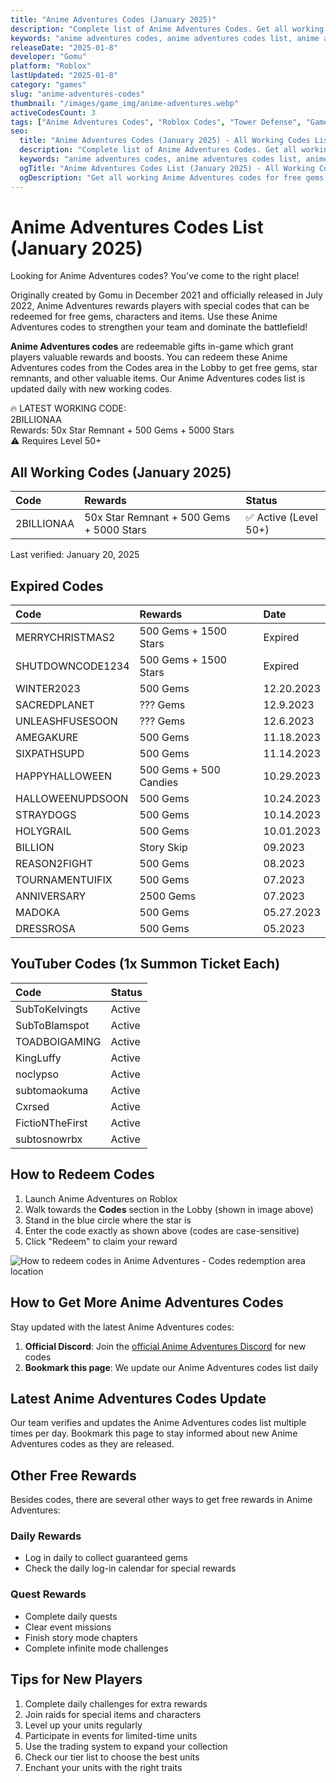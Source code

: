 ```yaml
---
title: "Anime Adventures Codes (January 2025)"
description: "Complete list of Anime Adventures Codes. Get all working Anime Adventures codes for free gems, characters, and rewards. Updated daily with new Anime Adventures codes and rewards!"
keywords: "anime adventures codes, anime adventures codes list, anime adventures working codes, anime adventures redeem codes, anime adventures all codes, roblox anime adventures codes, anime adventures codes 2025"
releaseDate: "2025-01-8"
developer: "Gomu"
platform: "Roblox"
lastUpdated: "2025-01-8"
category: "games"
slug: "anime-adventures-codes"
thumbnail: "/images/game_img/anime-adventures.webp"
activeCodesCount: 3
tags: ["Anime Adventures Codes", "Roblox Codes", "Tower Defense", "Game Codes"]
seo:
  title: "Anime Adventures Codes (January 2025) - All Working Codes List"
  description: "Complete list of Anime Adventures Codes. Get all working codes for free gems, characters, and rewards. Updated daily with new codes and rewards!"
  keywords: "anime adventures codes, anime adventures codes list, anime adventures working codes, anime adventures redeem codes, anime adventures all codes, roblox anime adventures codes, anime adventures codes 2025"
  ogTitle: "Anime Adventures Codes List (January 2025) - All Working Codes"
  ogDescription: "Get all working Anime Adventures codes for free gems, characters, and rewards. Updated daily!"
---
```


# Anime Adventures Codes List (January 2025)

Looking for Anime Adventures codes? You've come to the right place! 

Originally created by Gomu in December 2021 and officially released in July 2022, Anime Adventures rewards players with special codes that can be redeemed for free gems, characters and items. Use these Anime Adventures codes to strengthen your team and dominate the battlefield!

**Anime Adventures codes** are redeemable gifts in-game which grant players valuable rewards and boosts. You can redeem these Anime Adventures codes from the Codes area in the Lobby to get free gems, star remnants, and other valuable items. Our Anime Adventures codes list is updated daily with new working codes.

<div class="latest-code-box">
  <div class="latest-code-header">
    🔥 LATEST WORKING CODE:
  </div>
  <div class="latest-code">
    2BILLIONAA
  </div>
  <div class="latest-code-reward">
    Rewards: 50x Star Remnant + 500 Gems + 5000 Stars
  </div>
  <div class="latest-code-note">
    ⚠️ Requires Level 50+
  </div>
</div>

## All Working Codes (January 2025)

| Code | Rewards | Status |
|:-----|:--------|:-------|
| 2BILLIONAA | 50x Star Remnant + 500 Gems + 5000 Stars | ✅ Active (Level 50+) |

Last verified: January 20, 2025

## Expired Codes

| Code | Rewards | Date |
|:-----|:--------|:-----|
| MERRYCHRISTMAS2 | 500 Gems + 1500 Stars | Expired |
| SHUTDOWNCODE1234 | 500 Gems + 1500 Stars | Expired |
| WINTER2023 | 500 Gems | 12.20.2023 |
| SACREDPLANET | ??? Gems | 12.9.2023 |
| UNLEASHFUSESOON | ??? Gems | 12.6.2023 |
| AMEGAKURE | 500 Gems | 11.18.2023 |
| SIXPATHSUPD | 500 Gems | 11.14.2023 |
| HAPPYHALLOWEEN | 500 Gems + 500 Candies | 10.29.2023 |
| HALLOWEENUPDSOON | 500 Gems | 10.24.2023 |
| STRAYDOGS | 500 Gems | 10.14.2023 |
| HOLYGRAIL | 500 Gems | 10.01.2023 |
| BILLION | Story Skip | 09.2023 |
| REASON2FIGHT | 500 Gems | 08.2023 |
| TOURNAMENTUIFIX | 500 Gems | 07.2023 |
| ANNIVERSARY | 2500 Gems | 07.2023 |
| MADOKA | 500 Gems | 05.27.2023 |
| DRESSROSA | 500 Gems | 05.2023 |

## YouTuber Codes (1x Summon Ticket Each)

| Code | Status |
|:-----|:-------|
| SubToKelvingts | Active |
| SubToBlamspot | Active |
| TOADBOIGAMING | Active |
| KingLuffy | Active |
| noclypso | Active |
| subtomaokuma | Active |
| Cxrsed | Active |
| FictioNTheFirst | Active |
| subtosnowrbx | Active |

## How to Redeem Codes



<div class="steps-list">

1. Launch Anime Adventures on Roblox
2. Walk towards the **Codes** section in the Lobby (shown in image above)
3. Stand in the blue circle where the star is
4. Enter the code exactly as shown above (codes are case-sensitive)
5. Click "Redeem" to claim your reward
<div className="my-6">
  <Image
    src="/images/Anime-Adventures-codes-redeem-section.webp"
    alt="How to redeem codes in Anime Adventures - Codes redemption area location"
    width={800}
    height={450}
    className="rounded-lg shadow-lg"
  />
</div>
</div>

## How to Get More Anime Adventures Codes

Stay updated with the latest Anime Adventures codes:

1. **Official Discord**: Join the [official Anime Adventures Discord](https://discord.gg/animegames) for new codes
2. **Bookmark this page**: We update our Anime Adventures codes list daily

## Latest Anime Adventures Codes Update

Our team verifies and updates the Anime Adventures codes list multiple times per day. Bookmark this page to stay informed about new Anime Adventures codes as they are released.

## Other Free Rewards

Besides codes, there are several other ways to get free rewards in Anime Adventures:

### Daily Rewards
- Log in daily to collect guaranteed gems
- Check the daily log-in calendar for special rewards

### Quest Rewards
- Complete daily quests
- Clear event missions
- Finish story mode chapters
- Complete infinite mode challenges

## Tips for New Players

<div class="tips-list">

1. Complete daily challenges for extra rewards
2. Join raids for special items and characters
3. Level up your units regularly
4. Participate in events for limited-time units
5. Use the trading system to expand your collection
6. Check our tier list to choose the best units
7. Enchant your units with the right traits

</div>